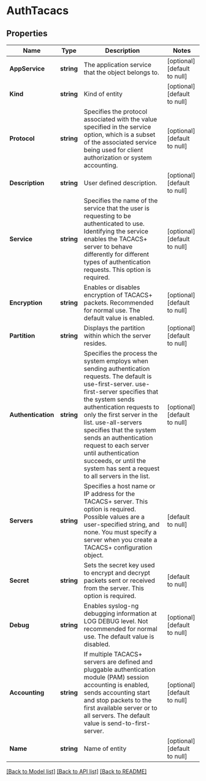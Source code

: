 # AuthTacacs

## Properties
Name | Type | Description | Notes
------------ | ------------- | ------------- | -------------
**AppService** | **string** | The application service that the object belongs to. | [optional] [default to null]
**Kind** | **string** | Kind of entity | [optional] [default to null]
**Protocol** | **string** | Specifies the protocol associated with the value specified in the service option, which is a subset of the associated service being used for client authorization or system accounting. | [optional] [default to null]
**Description** | **string** | User defined description. | [optional] [default to null]
**Service** | **string** | Specifies the name of the service that the user is requesting to be authenticated to use. Identifying the service enables the TACACS+ server to behave differently for different types of authentication requests. This option is required. | [optional] [default to null]
**Encryption** | **string** | Enables or disables encryption of TACACS+ packets. Recommended for normal use. The default value is enabled. | [optional] [default to null]
**Partition** | **string** | Displays the partition within which the server resides. | [optional] [default to null]
**Authentication** | **string** | Specifies the process the system employs when sending authentication requests. The default is use-first-server. use-first-server specifies that the system sends authentication requests to only the first server in the list. use-all-servers specifies that the system sends an authentication request to each server until authentication succeeds, or until the system has sent a request to all servers in the list. | [optional] [default to null]
**Servers** | **string** | Specifies a host name or IP address for the TACACS+ server. This option is required. Possible values are a user-specified string, and none. You must specify a server when you create a TACACS+ configuration object. | [default to null]
**Secret** | **string** | Sets the secret key used to encrypt and decrypt packets sent or received from the server. This option is required. | [default to null]
**Debug** | **string** | Enables syslog-ng debugging information at LOG DEBUG level. Not recommended for normal use. The default value is disabled. | [optional] [default to null]
**Accounting** | **string** | If multiple TACACS+ servers are defined and pluggable authentication module (PAM) session accounting is enabled, sends accounting start and stop packets to the first available server or to all servers. The default value is send-to-first-server. | [optional] [default to null]
**Name** | **string** | Name of entity | [optional] [default to null]

[[Back to Model list]](../README.md#documentation-for-models) [[Back to API list]](../README.md#documentation-for-api-endpoints) [[Back to README]](../README.md)


